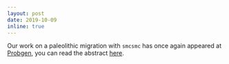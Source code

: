 ```yaml
---
layout: post
date: 2019-10-09
inline: true
---
```


Our work on a paleolithic migration with `smcsmc` has once again appeared at [Probgen](https://probgen2019.sciencesconf.org), you can read the abstract [here](https://probgen2019.sciencesconf.org/data/pages/ProbGen2019_abstracts_book.pdf).
